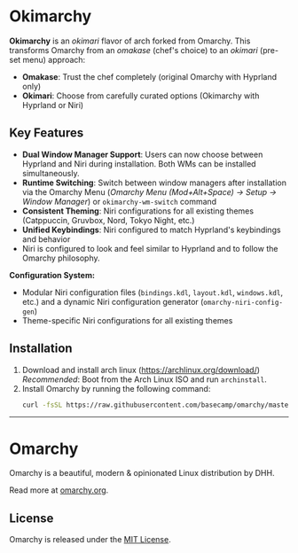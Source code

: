 # Okimarchy

**Okimarchy** is an *okimari* flavor of arch forked from Omarchy.
This transforms Omarchy from an *omakase* (chef's choice) to an *okimari* (pre-set menu) approach:
- **Omakase**: Trust the chef completely (original Omarchy with Hyprland only)
- **Okimari**: Choose from carefully curated options (Okimarchy with Hyprland or Niri)

## Key Features

- **Dual Window Manager Support**: Users can now choose between Hyprland and Niri during installation. Both WMs can be installed simultaneously.
- **Runtime Switching**: Switch between window managers after installation via the Omarchy Menu (*Omarchy Menu (Mod+Alt+Space) -> Setup -> Window Manager*) or `okimarchy-wm-switch` command
- **Consistent Theming**: Niri configurations for all existing themes (Catppuccin, Gruvbox, Nord, Tokyo Night, etc.)
- **Unified Keybindings**: Niri configured to match Hyprland's keybindings and behavior
- Niri is configured to look and feel similar to Hyprland and to follow the Omarchy philosophy.

**Configuration System:**
- Modular Niri configuration files (`bindings.kdl`, `layout.kdl`, `windows.kdl`, etc.) and a dynamic Niri configuration generator (`omarchy-niri-config-gen`)
- Theme-specific Niri configurations for all existing themes

## Installation

1. Download and install arch linux (https://archlinux.org/download/)
   *Recommended*: Boot from the Arch Linux ISO and run `archinstall`.
2. Install Omarchy by running the following command:
   ```bash
   curl -fsSL https://raw.githubusercontent.com/basecamp/omarchy/master/boot.sh | OMARCHY_REPO="cristian-fleischer/okimarchy" bash
   ```

---

# Omarchy

Omarchy is a beautiful, modern & opinionated Linux distribution by DHH.

Read more at [omarchy.org](https://omarchy.org).

## License

Omarchy is released under the [MIT License](https://opensource.org/licenses/MIT).
